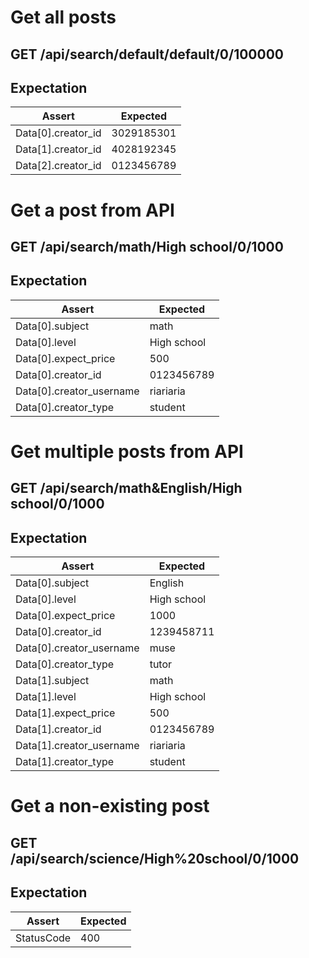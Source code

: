 # Get all posts

## GET /api/search/default/default/0/100000

## Expectation

| Assert | Expected |
| - | - |
| Data[0].creator_id | 3029185301 |
| Data[1].creator_id | 4028192345 |
| Data[2].creator_id | 0123456789 |

# Get a post from API 

## GET /api/search/math/High school/0/1000

## Expectation

| Assert | Expected |
| - | - |
| Data[0].subject | math |
| Data[0].level | High school |
| Data[0].expect_price | 500 |
| Data[0].creator_id | 0123456789 |
| Data[0].creator_username | riariaria |
| Data[0].creator_type | student |

# Get multiple posts from API

## GET /api/search/math&English/High school/0/1000

## Expectation

| Assert | Expected |
| - | - |
| Data[0].subject | English |
| Data[0].level | High school |
| Data[0].expect_price | 1000 |
| Data[0].creator_id | 1239458711 |
| Data[0].creator_username | muse |
| Data[0].creator_type | tutor |
| Data[1].subject | math |
| Data[1].level | High school |
| Data[1].expect_price | 500 |
| Data[1].creator_id | 0123456789 |
| Data[1].creator_username | riariaria |
| Data[1].creator_type | student |

# Get a non-existing post

## GET /api/search/science/High%20school/0/1000

## Expectation

| Assert | Expected |
| - | - |
| StatusCode | 400 |
